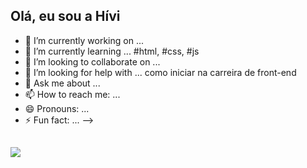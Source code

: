 ## Olá, eu sou a Hívi 

- 🔭 I’m currently working on ...
- 🌱 I’m currently learning ... #html, #css, #js
- 👯 I’m looking to collaborate on ...
- 🤔 I’m looking for help with ... como iniciar na carreira de front-end
- 💬 Ask me about ... 
- 📫 How to reach me: ...
- 😄 Pronouns: ...
- ⚡ Fun fact: ...
-->
##

<div>
   <a href="https://www.linkedin.com/in/hivih" target="_blank"><img src="https://img.shields.io/badge/-LinkedIn-%230077B5?style=for-the-badge&logo=linkedin&logoColor=white" target="_blank"></a> 
</div>

